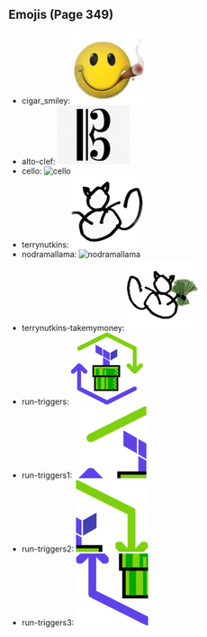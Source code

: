 
## Emojis (Page 349)

* cigar_smiley: ![cigar_smiley](output/cigar_smiley.jpg)
* alto-clef: ![alto-clef](output/alto-clef.jpg)
* cello: ![cello](output/cello)
* terrynutkins: ![terrynutkins](output/terrynutkins.png)
* nodramallama: ![nodramallama](output/nodramallama)
* terrynutkins-takemymoney: ![terrynutkins-takemymoney](output/terrynutkins-takemymoney.png)
* run-triggers: ![run-triggers](output/run-triggers.png)
* run-triggers1: ![run-triggers1](output/run-triggers1.png)
* run-triggers2: ![run-triggers2](output/run-triggers2.png)
* run-triggers3: ![run-triggers3](output/run-triggers3.png)
